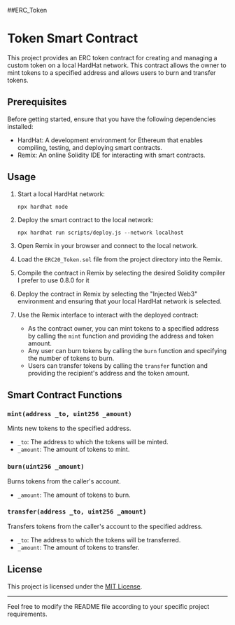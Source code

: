 ## E R C _ T o k e n 
# Token Smart Contract

This project provides an ERC token contract for creating and managing a custom token on a local HardHat network. This contract allows the owner to mint tokens to a specified address and allows users to burn and transfer tokens.

## Prerequisites

Before getting started, ensure that you have the following dependencies installed:

- HardHat: A development environment for Ethereum that enables compiling, testing, and deploying smart contracts.
- Remix: An online Solidity IDE for interacting with smart contracts.
  
## Usage

1. Start a local HardHat network:

   ```shell
   npx hardhat node
   ```

2. Deploy the smart contract to the local network:

   ```shell
   npx hardhat run scripts/deploy.js --network localhost
   ```

3. Open Remix in your browser and connect to the local network.

4. Load the `ERC20_Token.sol` file from the project directory into the Remix.

5. Compile the contract in Remix by selecting the desired Solidity compiler I prefer to use 0.8.0 for it

6. Deploy the contract in Remix by selecting the "Injected Web3" environment and ensuring that your local HardHat network is selected.

7. Use the Remix interface to interact with the deployed contract:

   - As the contract owner, you can mint tokens to a specified address by calling the `mint` function and providing the address and token amount.
   - Any user can burn tokens by calling the `burn` function and specifying the number of tokens to burn.
   - Users can transfer tokens by calling the `transfer` function and providing the recipient's address and the token amount.

## Smart Contract Functions

### `mint(address _to, uint256 _amount)`

Mints new tokens to the specified address.

- `_to`: The address to which the tokens will be minted.
- `_amount`: The amount of tokens to mint.

### `burn(uint256 _amount)`

Burns tokens from the caller's account.

- `_amount`: The amount of tokens to burn.

### `transfer(address _to, uint256 _amount)`

Transfers tokens from the caller's account to the specified address.

- `_to`: The address to which the tokens will be transferred.
- `_amount`: The amount of tokens to transfer.

## License

This project is licensed under the [MIT License](LICENSE).

---

Feel free to modify the README file according to your specific project requirements.
